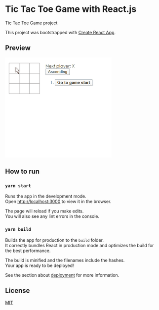 # Tic Tac Toe Game with React.js

Tic Tac Toe Game project

This project was bootstrapped with [Create React App](https://github.com/facebook/create-react-app).

## Preview
![](public/preview.gif)

## How to run

### `yarn start`

Runs the app in the development mode.<br />
Open [http://localhost:3000](http://localhost:3000) to view it in the browser.

The page will reload if you make edits.<br />
You will also see any lint errors in the console.

### `yarn build`

Builds the app for production to the `build` folder.<br />
It correctly bundles React in production mode and optimizes the build for the best performance.

The build is minified and the filenames include the hashes.<br />
Your app is ready to be deployed!

See the section about [deployment](https://facebook.github.io/create-react-app/docs/deployment) for more information.

## License

[MIT](http://opensource.org/licenses/MIT)